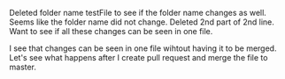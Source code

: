 Deleted folder name testFile to see if the folder name changes as well.
Seems like the folder name did not change. 
Deleted 2nd part of 2nd line. Want to see if all these changes can be seen in one file.

I see that changes can be seen in one file wihtout having it to be merged. Let's see what 
happens after I create pull request and merge the file to master. 
